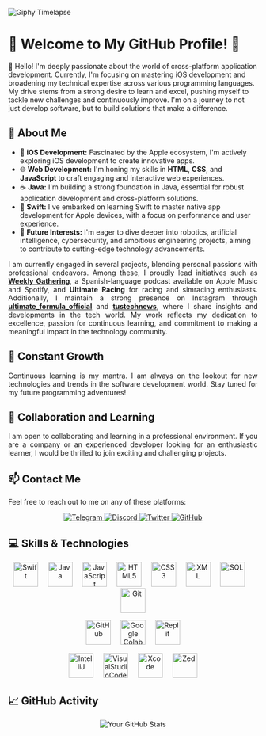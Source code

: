 ![Giphy Timelapse](https://pbs.twimg.com/profile_banners/1753010031916732416/1712250308/1500x500)

# 🌟 Welcome to My GitHub Profile! 🌟

👋 Hello! I'm deeply passionate about the world of cross-platform application development. Currently, I'm focusing on mastering iOS development and broadening my technical expertise across various programming languages. My drive stems from a strong desire to learn and excel, pushing myself to tackle new challenges and continuously improve. I'm on a journey to not just develop software, but to build solutions that make a difference.

## 🚀 About Me
- 📱 **iOS Development:** Fascinated by the Apple ecosystem, I'm actively exploring iOS development to create innovative apps.
- 🌐 **Web Development:** I'm honing my skills in **HTML**, **CSS**, and **JavaScript** to craft engaging and interactive web experiences.
- ☕ **Java:** I'm building a strong foundation in Java, essential for robust application development and cross-platform solutions.
- 🍏 **Swift:** I've embarked on learning Swift to master native app development for Apple devices, with a focus on performance and user experience.
- 🤖 **Future Interests:** I'm eager to dive deeper into robotics, artificial intelligence, cybersecurity, and ambitious engineering projects, aiming to contribute to cutting-edge technology advancements.

<p align="justify">
I am currently engaged in several projects, blending personal passions with professional endeavors. Among these, I proudly lead initiatives such as <strong><a href="https://podcasts.apple.com/us/podcast/weekly-gathering/id1730561746">Weekly Gathering</a></strong>, a Spanish-language podcast available on Apple Music and Spotify, and <strong>Ultimate Racing</strong> for racing and simracing enthusiasts. Additionally, I maintain a strong presence on Instagram through <strong><a href="https://www.instagram.com/ultimate_formula_official">ultimate_formula_official</a></strong> and <strong><a href="https://www.instagram.com/tustechnews">tustechnews</a></strong>, where I share insights and developments in the tech world. My work reflects my dedication to excellence, passion for continuous learning, and commitment to making a meaningful impact in the technology community.
</p>

## 🌱 Constant Growth
<p align="justify">
  Continuous learning is my mantra. I am always on the lookout for new technologies and trends in the software development world. Stay tuned for my future programming adventures!
</p>

## 👥 Collaboration and Learning
<p align="justify">
  I am open to collaborating and learning in a professional environment. If you are a company or an experienced developer looking for an enthusiastic learner, I would be thrilled to join exciting and challenging projects.
</p>

## 📫 Contact Me
Feel free to reach out to me on any of these platforms:
<p align="center">
  <a href="https://telegram.org">
    <img src="https://img.shields.io/badge/Telegram-pelusinnidev-26A5E4?style=for-the-badge&logo=telegram&logoColor=white" alt="Telegram">
  </a>
  <a href="https://discord.gg/pelusinnidev">
    <img src="https://img.shields.io/badge/Discord-pelusinnidev-5865F2?style=for-the-badge&logo=discord&logoColor=white" alt="Discord">
  </a>
  <a href="https://twitter.com/pelusinnidev">
    <img src="https://img.shields.io/badge/Twitter-pelusinnidev-1DA1F2?style=for-the-badge&logo=twitter&logoColor=white" alt="Twitter">
  </a>
  <a href="https://github.com/Pelusinni">
    <img src="https://img.shields.io/badge/GitHub-Pelusinni-100000?style=for-the-badge&logo=github&logoColor=white" alt="GitHub">
  </a>
</p>

## 💻 Skills & Technologies
<p align="center">
  <a href="https://developer.apple.com/swift/"><img src="https://raw.githubusercontent.com/danielcranney/readme-generator/main/public/icons/skills/swift-colored.svg" width="50" height="50" alt="Swift"/></a> &nbsp; &nbsp;
  <a href="https://www.oracle.com/java/"><img src="https://raw.githubusercontent.com/danielcranney/readme-generator/main/public/icons/skills/java-colored.svg" width="50" height="50" alt="Java"/></a> &nbsp; &nbsp;
  <a href="https://developer.mozilla.org/en-US/docs/Web/JavaScript"><img src="https://raw.githubusercontent.com/danielcranney/readme-generator/main/public/icons/skills/javascript-colored.svg" width="50" height="50" alt="JavaScript"/></a> &nbsp; &nbsp;
  <a href="https://developer.mozilla.org/en-US/docs/Glossary/HTML5"><img src="https://raw.githubusercontent.com/danielcranney/readme-generator/main/public/icons/skills/html5-colored.svg" width="50" height="50" alt="HTML5"/></a> &nbsp; &nbsp;
  <a href="https://www.w3.org/TR/CSS/#css"><img src="https://raw.githubusercontent.com/danielcranney/readme-generator/main/public/icons/skills/css3-colored.svg" width="50" height="50" alt="CSS3"/></a> &nbsp; &nbsp;
  <a href="https://www.xml.com"><img src="https://www.svgrepo.com/show/31053/xml.svg" width="50" height="50" alt="XML"/></a> &nbsp; &nbsp;
  <a href="https://www.mysql.com/"><img src="https://www.svgrepo.com/show/331760/sql-database-generic.svg" width="50" height="50" alt="SQL"/></a> &nbsp; &nbsp;
  <a href="https://git-scm.com/"><img src="https://raw.githubusercontent.com/danielcranney/readme-generator/main/public/icons/skills/git-colored.svg" width="50" height="50" alt="Git"/></a>
</p>

<p align="center">
  <a href="https://github.com/"><img src="https://cdn.icon-icons.com/icons2/2157/PNG/512/github_git_hub_logo_icon_132878.png" width="50" height="50" alt="GitHub"/></a> &nbsp; &nbsp;
  <a href="https://colab.research.google.com/"><img src="https://upload.wikimedia.org/wikipedia/commons/thumb/d/d0/Google_Colaboratory_SVG_Logo.svg/2560px-Google_Colaboratory_SVG_Logo.svg.png" width="50" height="50" alt="Google Colab"/></a> &nbsp; &nbsp;
  <a href="https://replit.com/"><img src="https://upload.wikimedia.org/wikipedia/commons/thumb/7/78/New_Replit_Logo.svg/2048px-New_Replit_Logo.svg.png" width="50" height="50" alt="Replit"/></a>
</p>

<p align="center">
  <a href="https://www.jetbrains.com/idea/"><img src="https://upload.wikimedia.org/wikipedia/commons/thumb/9/9c/IntelliJ_IDEA_Icon.svg/2048px-IntelliJ_IDEA_Icon.svg.png" width="50" height="50" alt="IntelliJ"/></a> &nbsp; &nbsp;
  <a href="https://code.visualstudio.com/"><img src="https://upload.wikimedia.org/wikipedia/commons/thumb/9/9a/Visual_Studio_Code_1.35_icon.svg/2048px-Visual_Studio_Code_1.35_icon.svg.png" width="50" height="50" alt="VisualStudioCode"/></a> &nbsp; &nbsp;
  <a href="https://developer.apple.com/xcode/"><img src="https://upload.wikimedia.org/wikipedia/en/5/56/Xcode_14_icon.png" width="50" height="50" alt="Xcode"/></a> &nbsp; &nbsp;
  <a href="https://zed.dev/"><img src="https://styles.redditmedia.com/t5_75wel6/styles/communityIcon_bgkfioxyzxna1.jpg?format=pjpg&s=fa3e8325a9b53042a665b10577939635737fad79" width="50" height="50" alt="Zed"/></a>
</p>

## 📈 GitHub Activity</h2>
<p align="center">
  <img src="https://github-readme-stats.vercel.app/api?username=PelusinniDev&show_icons=true&theme=radical" alt="Your GitHub Stats">
</p>
